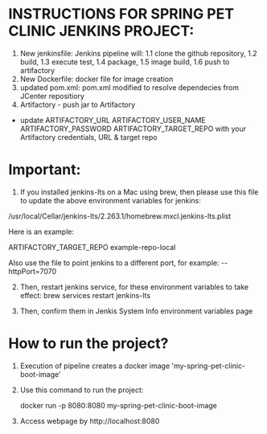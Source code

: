 # INSTRUCTIONS FOR SPRING PET CLINIC JENKINS PROJECT:

1. New jenkinsfile: Jenkins pipeline will:
    1.1 clone the github repository,
    1.2 build,
    1.3 execute test,
    1.4 package,
    1.5 image build,
    1.6 push to artifactory
2. New Dockerfile: docker file for image creation
3. updated pom.xml: pom.xml modified to resolve dependecies from JCenter repositiory
4. Artifactory - push jar to Artifactory

* update
    ARTIFACTORY_URL
    ARTIFACTORY_USER_NAME
    ARTIFACTORY_PASSWORD
    ARTIFACTORY_TARGET_REPO
  with your Artifactory credentials, URL  & target repo

# Important:
1. If you installed jenkins-lts on a Mac using brew, then please use this file to update the above environment variables for jenkins:

  /usr/local/Cellar/jenkins-lts/2.263.1/homebrew.mxcl.jenkins-lts.plist

  Here is an example:

  <key>ARTIFACTORY_TARGET_REPO</key>
    <string>example-repo-local</string>

  Also use the file to point jenkins to a different port, for example:
        <string>--httpPort=7070</string>

2. Then, restart jenkins service, for these environment variables to take effect:
  brew services restart jenkins-lts

3. Then, confirm them in Jenkis System Info environment variables page

# How to run the project?

1. Execution of pipeline creates a docker image 'my-spring-pet-clinic-boot-image'
2. Use this command to run the project:

      docker run -p 8080:8080 my-spring-pet-clinic-boot-image

3. Access webpage by http://localhost:8080
